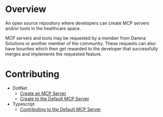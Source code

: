 # Overview

An open source repository where developers can create MCP servers and/or tools in
the healthcare space.

MCP servers and tools may be requested by a member from Darena Solutions or another
member of the community. These requests can also have bounties which then get rewarded
to the developer that successfully merges and implements the requested feature.

# Contributing

- DotNet
  - [Create an MCP Server](dotnet/servers)
  - [Create to the Default MCP Server](dotnet/default)
- Typescript
  - [Contributing to the Default MCP Server](typescript/default)
